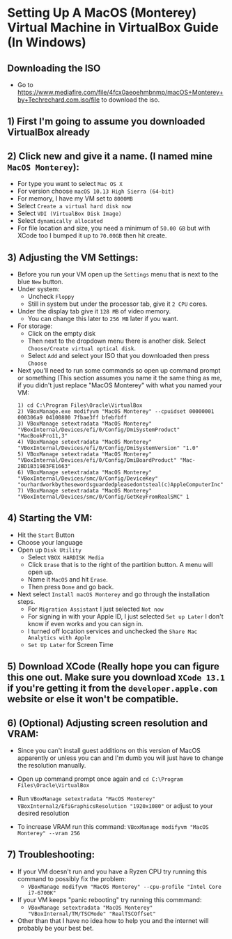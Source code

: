 # Setting Up A MacOS (Monterey) Virtual Machine in VirtualBox Guide (In Windows)

## Downloading the ISO

- Go to https://www.mediafire.com/file/4fcx0aeoehmbnmp/macOS+Monterey+by+Techrechard.com.iso/file to download the iso.

## 1) First I'm going to assume you downloaded VirtualBox already

## 2) Click new and give it a name. (I named mine `MacOS Monterey`):

   - For type you want to select `Mac OS X`
   - For version choose `macOS 10.13 High Sierra (64-bit)` 
   - For memory, I have my VM set to `8000MB`
   - Select `Create a virtual hard disk now`
   - Select `VDI (VirtualBox Disk Image)`
   - Select `dynamically allocated`
   - For file location and size, you need a minimum of `50.00 GB` but with XCode too I bumped it up to `70.00GB` then hit create.
   
## 3) Adjusting the VM Settings:

   - Before you run your VM open up the `Settings` menu that is next to the blue `New` button.
   - Under system:
      - Uncheck `Floppy`
      - Still in system but under the processor tab, give it `2 CPU` cores. 
   - Under the display tab give it `128 MB` of video memory.
      - You can change this later to `256 MB` later if you want. 
   - For storage: 
      - Click on the empty disk
      - Then next to the dropdown menu there is another disk. Select `Choose/Create virtual optical disk`. 
      - Select `Add` and select your ISO that you downloaded then press `Choose`
   - Next you'll need to run some commands so open up command prompt or something (This section assumes you name it the same thing as me, if you didn't just replace "MacOS Monterey" with what you named your VM:
      ```
      1) cd C:\Program Files\Oracle\VirtualBox
      2) VBoxManage.exe modifyvm "MacOS Monterey" --cpuidset 00000001 000306a9 04100800 7fbae3ff bfebfbff
      3) VBoxManage setextradata "MacOS Monterey" "VBoxInternal/Devices/efi/0/Config/DmiSystemProduct" "MacBookPro11,3"
      4) VBoxManage setextradata "MacOS Monterey" "VBoxInternal/Devices/efi/0/Config/DmiSystemVersion" "1.0"
      5) VBoxManage setextradata "MacOS Monterey" "VBoxInternal/Devices/efi/0/Config/DmiBoardProduct" "Mac-2BD1B31983FE1663"
      6) VBoxManage setextradata "MacOS Monterey" "VBoxInternal/Devices/smc/0/Config/DeviceKey" "ourhardworkbythesewordsguardedpleasedontsteal(c)AppleComputerInc"
      7) VBoxManage setextradata "MacOS Monterey" "VBoxInternal/Devices/smc/0/Config/GetKeyFromRealSMC" 1
      ```
 ## 4) Starting the VM:
  
   - Hit the `Start` Button
   - Choose your language
   - Open up `Disk Utility`
      - Select `VBOX HARDISK Media` 
      - Click `Erase` that is to the right of the partition button. A menu will open up.
      - Name it `MacOS` and hit `Erase`.
      - Then press `Done` and go back. 
   - Next select `Install macOS Monterey` and go through the installation steps. 
      - For `Migration Assistant` I just selected `Not now`
      - For signing in with your Apple ID, I just selected `Set up Later` I don't know if even works and you can sign in. 
      - I turned off location services and unchecked the `Share Mac Analytics with Apple`
      - `Set Up Later` for Screen Time
        
 ## 5) Download XCode (Really hope you can figure this one out. Make sure you download `XCode 13.1` if you're getting it from the `developer.apple.com` website or else it won't be compatible. 
        
 ## 6) (Optional) Adjusting screen resolution and VRAM:
   
   - Since you can't install guest additions on this version of MacOS apparently or unless you can and I'm dumb you will just have to change the resolution manually. 
   
   - Open up command prompt once again and `cd C:\Program Files\Oracle\VirtualBox`
   - Run `VBoxManage setextradata "MacOS Monterey" VBoxInternal2/EfiGraphicsResolution "1920x1080"` or adjust to your desired resolution
   - To increase VRAM run this command: `VBoxManage modifyvm "MacOS Monterey" --vram 256`
      
##  7) Troubleshooting: 
   
   - If your VM doesn't run and you have a Ryzen CPU try running this command to possibly fix the problem: 
       - `VBoxManage modifyvm "MacOS Monterey" --cpu-profile "Intel Core i7-6700K"`
   - If your VM keeps "panic rebooting" try running this commmand: 
       - `VBoxManage setextradata "MacOS Monterey" "VBoxInternal/TM/TSCMode" "RealTSCOffset"`
   - Other than that I have no idea how to help you and the internet will probably be your best bet. 

   
        
   
      
   
   




